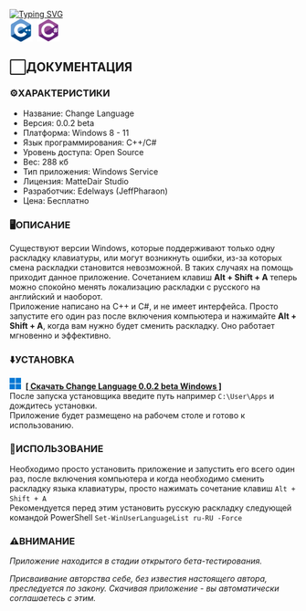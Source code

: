 [![Typing SVG](https://readme-typing-svg.herokuapp.com?font=Fira+Code&weight=700&size=60&pause=1000&color=2C5AF7&width=800&height=100&lines=CHANGE+LANGUAGE)](https://git.io/typing-svg)  
<img src="https://github.com/devicons/devicon/blob/master/icons/cplusplus/cplusplus-original.svg" title="Csharp" alt="Csharp" width="40" height="40"/>&nbsp;
<img src="https://github.com/devicons/devicon/blob/master/icons/csharp/csharp-original.svg" title="Csharp" alt="Csharp" width="40" height="40"/>&nbsp;

## ⬜️ДОКУМЕНТАЦИЯ

### ⚙️ХАРАКТЕРИСТИКИ

* Название: Change Language
* Версия: 0.0.2 beta
* Платформа: Windows 8 - 11
* Язык программирования: C++/C#
* Уровень доступа: Open Source
* Вес: 288 кб
* Тип приложения: Windows Service
* Лицензия: MatteDair Studio
* Разработчик: Edelways (JeffPharaon)
* Цена: Бесплатно

### 🖥ОПИСАНИЕ

Существуют версии Windows, которые поддерживают только одну раскладку клавиатуры, или могут возникнуть ошибки, из-за которых смена раскладки становится невозможной. В таких случаях на помощь приходит данное приложение. Сочетанием клавиш **Alt + Shift + A** теперь можно спокойно менять локализацию раскладки с русского на английский и наоборот.  
Приложение написано на C++ и C#, и не имеет интерфейса. Просто запустите его один раз после включения компьютера и нажимайте **Alt + Shift + A**, когда вам нужно будет сменить раскладку. Оно работает мгновенно и эффективно.

### ⬇️УСТАНОВКА

<img src= "https://github.com/devicons/devicon/blob/master/icons/windows11/windows11-original.svg" title="Csharp" alt="Windows" width="20" height="20"/>&nbsp; **[[ Скачать Change Language 0.0.2 beta Windows ]](https://github.com/jeffpharaon/ChangeLanguage/raw/refs/heads/main/Download/ChangeLanguageInstaller.exe)**  
После запуска установщика введите путь например `C:\User\Apps` и дождитесь установки.  
Приложение будет размещено на рабочем столе и готово к использованию.

### 🛃ИСПОЛЬЗОВАНИЕ 

Необходимо просто установить приложение и запустить его всего один раз, после включения компьютера и когда необходимо сменить раскладку языка клавиатуры, просто нажимать сочетание клавиш `Alt + Shift + A`  
Рекомендуется перед этим установить русскую раскладку следующей командой PowerShell `Set-WinUserLanguageList ru-RU -Force`

### ⚠️ВНИМАНИЕ

*Приложение находится в стадии открытого бета-тестирования.*

*Присваивание авторства себе, без известия настоящего автора, преследуется по закону. Скачивая приложение - вы автоматически соглашаетесь с этим.*
